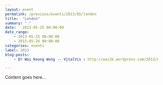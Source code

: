 ```yaml
---
layout: event
permalink: /previous/events/2013/05/london
title:  "London"
summary: "."
date:   2013-05-25 00:00:00
date_range:
    - 2013-05-25 00:00:00
    - 2013-05-26 00:00:00
categories: events
label: 2013
blog-posts:
    - Dr Wai Keong Wong -- VitalVis : http://wai2k.wordpress.com/2013/05/26/vitalvis-re-imagining-the-observation-chart-for-the-digital-age-nhs-hackday-4-london-edition/

---
```


Content goes here...